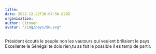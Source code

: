 ```yaml
---
title: 
date: 2022-12-22T16:07:56.829Z
organisation: 
author: Citoyen 
avatar: "/img/pays/SN.svg"
---
```


Président écouté le peuple non les vautours qui veulent brillaient le pays.
Excellente le Sénégal te dois rien,tu as fait le possible il es temp de partir.